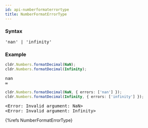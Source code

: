 ```yaml
---
id: api-numberformaterrortype
title: NumberFormatErrorType
---
```


### Syntax

<pre class="syntax">
'nan' | 'infinity'
</pre>

### Example

```typescript
cldr.Numbers.formatDecimal(NaN);
cldr.Numbers.formatDecimal(Infinity);
```
<pre class="output">
nan
∞
</pre>

```typescript
cldr.Numbers.formatDecimal(NaN, { errors: ['nan'] });
cldr.Numbers.formatDecimal(Infinity, { errors: ['infinity'] });
```

<pre class="output">
&lt;Error: Invalid argument: NaN&gt;
&lt;Error: Invalid argument: Infinity&gt;
</pre>

{%refs NumberFormatErrorType}
